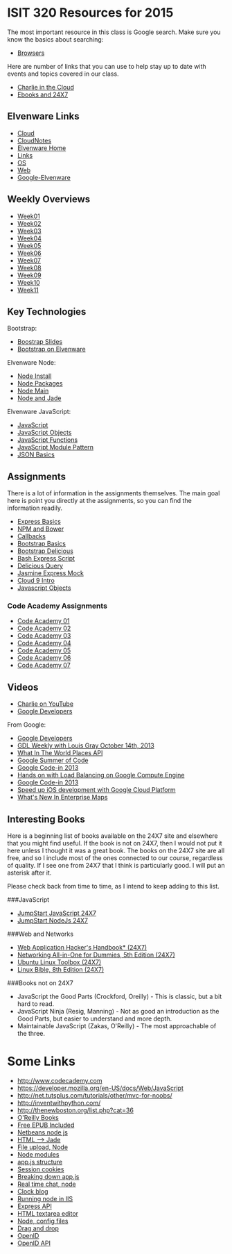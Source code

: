 # ISIT 320 Resources for 2015

The most important resource in this class is Google search. Make sure you know the basics about searching:

- [Browsers][elf-browse]

Here are number of links that you can use to help stay up to date
with events and topics covered in our class. 

- [Charlie in the Cloud](http://bit.ly/V5g8wF)
- [Ebooks and 24X7](http://library.books24x7.com.ezproxy.bellevuecollege.edu/bookshelf.asp)

[elf-browse]: http://www.elvenware.com/charlie/development/cloud/Browsers.html

## Elvenware Links

- [Cloud](http://www.elvenware.com/charlie/development/cloud/index.shtml)
- [CloudNotes](http://www.elvenware.com/charlie/books/CloudNotes/CloudNotes.html)
- [Elvenware Home](http://www.elvenware.com/charlie/index.html)
- [Links](http://www.elvenware.com/charlie/links.html)
- [OS](http://www.elvenware.com/charlie/os/index.html)
- [Web](http://www.elvenware.com/charlie/development/web/index.html)
- [Google-Elvenware](https://sites.google.com/site/elvenware/)

## Weekly Overviews

- [Week01](http://www.ccalvert.net/books/CloudNotes/Isit320/Isit320-Week01-2015.html)
- [Week02](http://www.ccalvert.net/books/CloudNotes/Isit320/Isit320-Week02-2015.html)
- [Week03](http://www.ccalvert.net/books/CloudNotes/Isit320/Isit320-Week03-2015.html)
- [Week04](http://www.ccalvert.net/books/CloudNotes/Isit320/Isit320-Week04-2015.html)
- [Week05](http://www.ccalvert.net/books/CloudNotes/Isit320/Isit320-Week05-2015.html)
- [Week06](http://www.ccalvert.net/books/CloudNotes/Isit320/Isit320-Week06-2015.html)
- [Week07](http://www.ccalvert.net/books/CloudNotes/Isit320/Isit320-Week07-2015.html)
- [Week08](http://www.ccalvert.net/books/CloudNotes/Isit320/Isit320-Week08-2015.html)
- [Week09](http://www.ccalvert.net/books/CloudNotes/Isit320/Isit320-Week09-2015.html)
- [Week10](http://www.ccalvert.net/books/CloudNotes/Isit320/Isit320-Week10-2015.html)
- [Week11](http://www.ccalvert.net/books/CloudNotes/Isit320/Isit320-Week11-2015.html)

## Key Technologies

Bootstrap:

* [Boostrap Slides](http://bit.ly/elf-bootstrap)
* [Bootstrap on Elvenware](http://bit.ly/elven-bootstrap)

Elvenware Node:

* [Node Install](http://bit.ly/elven-node-install)
* [Node Packages](http://bit.ly/node-packages)
* [Node Main](http://bit.ly/elven-node)
* [Node and Jade](http://bit.ly/elven-jade)

Elvenware JavaScript:

- [JavaScript](http://www.elvenware.com/charlie/development/web/JavaScript/index.html#javascript-and-jquery)
- [JavaScript Objects](http://www.elvenware.com/charlie/development/web/JavaScript/JavaScriptObjects.html)
- [JavaScript Functions](http://www.elvenware.com/charlie/development/web/JavaScript/JavaScriptFunctions.html)
- [JavaScript Module Pattern](http://www.elvenware.com/charlie/development/web/JavaScript/JavaScriptModules.html)
- [JSON Basics](http://www.elvenware.com/charlie/development/web/JavaScript/JsonBasics.html)


## Assignments

There is a lot of information in the assignments themselves. The main goal here is point you directly at the assignments, so you can find the information readily.

* [Express Basics][express-basics]
* [NPM and Bower][npm-bower]
* [Callbacks][callbacks]
* [Bootstrap Basics][boot-basics]
* [Bootstrap Delicious][bootstrap-delicious]
* [Bash Express Script][bash-express-script]
* [Delicious Query][del-query]
* [Jasmine Express Mock][jasmine-mock]
* [Cloud 9 Intro][cloud9-intro]
* [Javascript Objects][javascript-objects]

[express-basics]:http://www.ccalvert.net/books/CloudNotes/Assignments/ExpressBasics.html
[npm-bower]: http://www.ccalvert.net/books/CloudNotes/Assignments/BowerNpm.html
[callbacks]: http://www.ccalvert.net/books/CloudNotes/Assignments/Callbacks.html
[boot-basics]: http://www.ccalvert.net/books/CloudNotes/Assignments/BootstrapBasics.html
[bootstrap-delicious]: http://www.ccalvert.net/books/CloudNotes/Assignments/BootstrapDelicious.html
[bash-express-script]: http://www.ccalvert.net/books/CloudNotes/Assignments/BashExpressScript.html
[del-query]: http://www.ccalvert.net/books/CloudNotes/Assignments/DeliciousQuery.html
[jasmine-mock]: http://www.ccalvert.net/books/CloudNotes/Assignments/JasmineExpressMock.html
[cloud9-intro]: http://www.ccalvert.net/books/CloudNotes/Assignments/Cloud9Intro.html
[javascript-objects]: http://www.ccalvert.net/books/CloudNotes/Assignments/JavaScriptObjects.html

### Code Academy Assignments

* [Code Academy 01][ca01]
* [Code Academy 02][ca02]
* [Code Academy 03][ca03]
* [Code Academy 04][ca04]
* [Code Academy 05][ca05]
* [Code Academy 06][ca06]
* [Code Academy 07][ca07]

[ca01]:http://www.ccalvert.net/books/CloudNotes/Assignments/CodeAcademy01.html
[ca02]:http://www.ccalvert.net/books/CloudNotes/Assignments/CodeAcademy02.html
[ca03]:http://www.ccalvert.net/books/CloudNotes/Assignments/CodeAcademy03.html
[ca04]:http://www.ccalvert.net/books/CloudNotes/Assignments/CodeAcademy04.html
[ca05]:http://www.ccalvert.net/books/CloudNotes/Assignments/CodeAcademy05.html
[ca06]:http://www.ccalvert.net/books/CloudNotes/Assignments/CodeAcademy06.html
[ca07]:http://www.ccalvert.net/books/CloudNotes/Assignments/CodeAcademy07.html


## Videos

- [Charlie on YouTube](https://www.youtube.com/user/charliecalvert/videos)
- [Google Developers](https://www.youtube.com/user/GoogleDevelopers)


From Google:

- [Google Developers](https://www.youtube.com/user/GoogleDevelopers)
- [GDL Weekly with Louis Gray October 14th, 2013](https://www.youtube.com/watch?v=GFinc7TC1Ws)
- [What In The World Places API](http://goo.gl/dX91br)
- [Google Summer of Code](http://goo.gl/swrjal)
- [Google Code-in 2013](http://goo.gl/K4Qi9F)
- [Hands on with Load Balancing on Google Compute Engine](http://goo.gl/13qZLI)
- [Google Code-in 2013](http://goo.gl/K4Qi9F)
- [Speed up iOS development with Google Cloud Platform](http://goo.gl/s9i1TL)
- [What's New In Enterprise Maps](http://goo.gl/zD1n0B)


Interesting Books
---------

Here is a beginning list of books available on the 24X7 site and 
elsewhere that you might find useful. If the book is not on 24X7, 
then I would not put it here unless I thought it was a great book. 
The books on the 24X7 site are all free, and so I include most of 
the ones connected to our course, regardless of quality. If I see 
one from 24X7 that I think is particularly good. I will put an 
asterisk after it.

Please check back from time to time, as I intend to keep adding to
this list.

###JavaScript

- [JumpStart JavaScript 24X7](http://library.books24x7.com.ezproxy.bellevuecollege.edu/toc.aspx?bkid=56022)
- [JumpStart NodeJs 24X7](http://library.books24x7.com.ezproxy.bellevuecollege.edu/toc.aspx?bkid=50176)

###Web and Networks

- [Web Application Hacker's Handbook* (24X7)](http://library.books24x7.com.ezproxy.bellevuecollege.edu/toc.aspx?bkid=44458)
- [Networking All-in-One for Dummies, 5th Edition (24X7)](http://library.books24x7.com.ezproxy.bellevuecollege.edu/toc.aspx?bkid=51215)
- [Ubuntu Linux Toolbox (24X7)](http://library.books24x7.com.ezproxy.bellevuecollege.edu/toc.aspx?bookid=56414)
- [Linux Bible, 8th Edition (24X7)](http://library.books24x7.com.ezproxy.bellevuecollege.edu/toc.aspx?bkid=46293)

###Books not on 24X7

- JavaScript the Good Parts (Crockford, Oreilly) - This is classic, but a bit hard to read.
- JavaScript Ninja (Resig, Manning) - Not as good an introduction as the Good Parts, but easier to understand and more depth.
- Maintainable JavaScript (Zakas, O'Reilly) - The most approachable of the three.

Some Links
=========

- <http://www.codecademy.com>
- <https://developer.mozilla.org/en-US/docs/Web/JavaScript>
- <http://net.tutsplus.com/tutorials/other/mvc-for-noobs/>
- <http://inventwithpython.com/>
- <http://thenewboston.org/list.php?cat=36>
- [O'Reilly Books](http://oreilly.com/)
- [Free EPUB Included](<https://github.com/addyosmani/backbone-fundamentals>)
- [Netbeans node js](<http://plugins.netbeans.org/plugin/36653/nodejs>)
- [HTML --> Jade](<https://github.com/donpark/html2jade/blame/master/README.md>)
- [File upload, Node](<https://gist.github.com/xjamundx/1631025>)
- [Node modules](<http://dailyjs.com/2012/01/26/effective-node-modules/>)
- [app.js structure](<http://stackoverflow.com/questions/5778245/expressjs-how-to-structure-an-application>)
- [Session cookies](<http://stackoverflow.com/questions/4371178/session-only-cookie-for-express-js>)
- [Breaking down app.js](<http://madhums.me/2012/07/19/breaking-down-app-js-file-nodejs-express-mongoose/>)
- [Real time chat, node](<http://net.tutsplus.com/tutorials/javascript-ajax/real-time-chat-with-nodejs-socket-io-and-expressjs/>)
- [Clock blog](<http://clock.co.uk/tech-blogs/a-simple-website-in-nodejs-with-express-jade-and-stylus>)
- [Running node in IIS](<http://www.hanselman.com/blog/InstallingAndRunningNodejsApplicationsWithinIISOnWindowsAreYouMad.aspx>)
- [Express API](<http://expressjs.com/api.html>)
- [HTML textarea editor](<http://www.tinymce.com/>)
- [Node, config files](<http://stackoverflow.com/questions/5869216/how-to-store-node-js-deployment-settings-configuration-files>)
- [Drag and drop](<http://www.html5rocks.com/en/tutorials/file/dndfiles/>)
- [OpenID](<http://en.wikipedia.org/wiki/OpenID#OpenID_Providers>)
- [OpenID API](<http://openid.net/specs/openid-authentication-1_1.html>)
